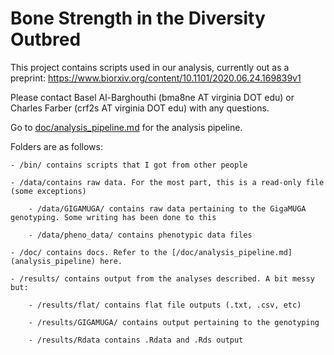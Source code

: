 # Bone Strength in the Diversity Outbred

This project contains scripts used in our analysis, currently out as a preprint:
https://www.biorxiv.org/content/10.1101/2020.06.24.169839v1

Please contact Basel Al-Barghouthi (bma8ne AT virginia DOT edu) or Charles Farber (crf2s AT virginia DOT edu) with any questions. 

Go to [doc/analysis_pipeline.md](/doc/analysis_pipeline.md) for the analysis pipeline.



Folders are as follows:

    - /bin/ contains scripts that I got from other people

    - /data/contains raw data. For the most part, this is a read-only file (some exceptions)

        - /data/GIGAMUGA/ contains raw data pertaining to the GigaMUGA genotyping. Some writing has been done to this

        - /data/pheno_data/ contains phenotypic data files

    - /doc/ contains docs. Refer to the [/doc/analysis_pipeline.md](analysis_pipeline) here.

    - /results/ contains output from the analyses described. A bit messy but:

        - /results/flat/ contains flat file outputs (.txt, .csv, etc)

        - /results/GIGAMUGA/ contains output pertaining to the genotyping

        - /results/Rdata contains .Rdata and .Rds output







